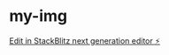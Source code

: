 # my-img

[Edit in StackBlitz next generation editor ⚡️](https://stackblitz.com/~/github.com/didanslmn/my-img)